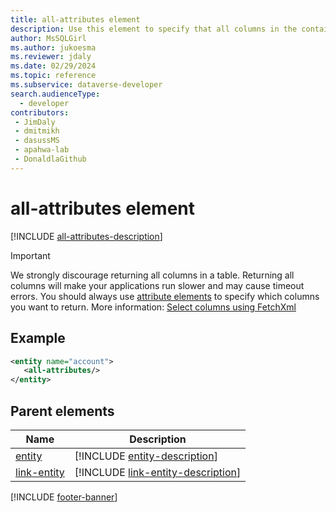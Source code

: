 ```yaml
---
title: all-attributes element
description: Use this element to specify that all columns in the containing entity or link-entity element should be returned.
author: MsSQLGirl
ms.author: jukoesma
ms.reviewer: jdaly
ms.date: 02/29/2024
ms.topic: reference
ms.subservice: dataverse-developer
search.audienceType: 
  - developer
contributors:
 - JimDaly
 - dmitmikh
 - dasussMS
 - apahwa-lab
 - DonaldlaGithub
---
```

# all-attributes element

[!INCLUDE [all-attributes-description](includes/all-attributes-description.md)]

> [!IMPORTANT]
> We strongly discourage returning all columns in a table. Returning all columns will make your applications run slower and may cause timeout errors. You should always use [attribute elements](attribute.md) to specify which columns you want to return. More information: [Select columns using FetchXml](../select-columns.md)

## Example

```xml
<entity name="account">
   <all-attributes/>
</entity>
```

## Parent elements

|Name|Description|
|---------|---------|
|[entity](entity.md)|[!INCLUDE [entity-description](includes/entity-description.md)]|
|[link-entity](link-entity.md)|[!INCLUDE [link-entity-description](includes/link-entity-description.md)]|

[!INCLUDE [footer-banner](../../../../includes/footer-banner.md)]
